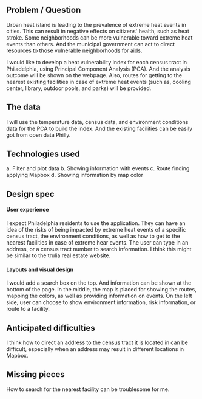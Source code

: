 ## Problem / Question
Urban heat island is leading to the prevalence of extreme heat events in cities.
This can result in negative effects on citizens' health, such as heat stroke.
Some neighborhoods can be more vulnerable toward extreme heat events than others.
And the municipal government can act to direct resources to those vulnerable
neighborhoods for aids.

I would like to develop a heat vulnerability index for each census tract in Philadelphia, using Principal Component Analysis (PCA). And the analysis outcome will be shown on the webpage. Also, routes for getting to the nearest existing facilities in case of extreme heat events (such as, cooling center, library, outdoor pools, and parks) will be provided.


## The data
I will use the temperature data, census data, and environment conditions data for the PCA to build the index. And the existing facilities can be easily got from open data Philly.


## Technologies used
a. Filter and plot data
b. Showing information with events
c. Route finding applying Mapbox
d. Showing information by map color


## Design spec

#### User experience
I expect Philadelphia residents to use the application.
They can have an idea of the risks of being impacted by extreme heat events of a specific census tract, the environment conditions, as well as how to get to the nearest facilities in case of extreme hear events. The user can type in an address, or a census tract number to search information.
I think this might be similar to the trulia real estate website.


#### Layouts and visual design
I would add a search box on the top.
And information can be shown at the bottom of the page.
In the middle, the map is placed for showing the routes, mapping the colors, as well as providing information on events.
On the left side, user can choose to show environment information, risk information, or route to a facility.



## Anticipated difficulties
I think how to direct an address to the census tract it is located in can be difficult, especially when an address may result in different locations in Mapbox.


## Missing pieces
How to search for the nearest facility can be troublesome for me.
